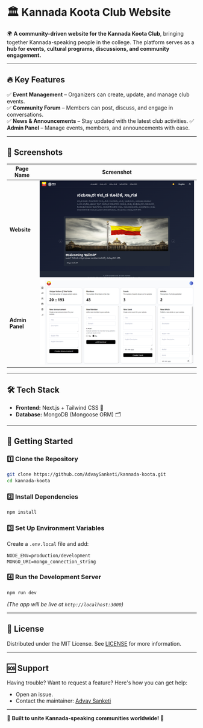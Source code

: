 # 🏛 **Kannada Koota Club Website**

🌍 **A community-driven website for the Kannada Koota Club**, bringing together Kannada-speaking people in the college. The platform serves as a **hub for events, cultural programs, discussions, and community engagement.**

---

## 🔥 **Key Features**

✅ **Event Management** – Organizers can create, update, and manage club events.  
✅ **Community Forum** – Members can post, discuss, and engage in conversations.  
✅ **News & Announcements** – Stay updated with the latest club activities.
✅ **Admin Panel** – Manage events, members, and announcements with ease.

---

## 📸 **Screenshots**

| Page Name       | Screenshot                      |
| --------------- | ------------------------------- |
| **Website**     | ![Website](content/kk1.png)     |
| **Admin Panel** | ![Admin Panel](content/kk2.png) |

---

## 🛠 **Tech Stack**

- **Frontend:** Next.js + Tailwind CSS 🚀
- **Database:** MongoDB (Mongoose ORM) 🗂️

---

## 🚀 **Getting Started**

### 1️⃣ **Clone the Repository**

```sh
git clone https://github.com/AdvaySanketi/kannada-koota.git
cd kannada-koota
```

### 2️⃣ **Install Dependencies**

```sh
npm install
```

### 3️⃣ **Set Up Environment Variables**

Create a `.env.local` file and add:

```env
NODE_ENV=production/development
MONGO_URI=mongo_connection_string
```

### 4️⃣ **Run the Development Server**

```sh
npm run dev
```

_(The app will be live at `http://localhost:3000`)_

---

## 📝 License

Distributed under the MIT License. See [LICENSE](LICENSE) for more information.

---

## 🆘 Support

Having trouble? Want to request a feature? Here's how you can get help:

- Open an issue.
- Contact the maintainer: [Advay Sanketi](https://advay-sanketi-portfolio.vercel.app/)

---

🌟 **Built to unite Kannada-speaking communities worldwide!** 🎉
